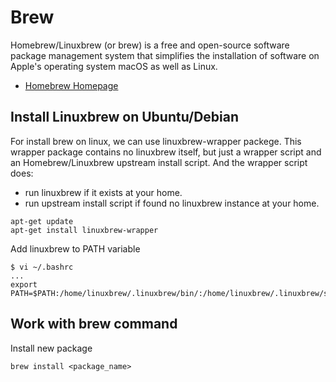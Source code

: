 # Brew
Homebrew/Linuxbrew (or brew) is a free and open-source software package management system that simplifies the installation of software on Apple's operating system macOS as well as Linux.
* [Homebrew Homepage](https://brew.sh/)

## Install Linuxbrew on Ubuntu/Debian
For install brew on linux, we can use linuxbrew-wrapper packege. This wrapper package contains no linuxbrew itself, but just a wrapper script and an Homebrew/Linuxbrew upstream install script. And the wrapper script does:
* run linuxbrew if it exists at your home.
* run upstream install script if found no linuxbrew instance at your home.

```
apt-get update
apt-get install linuxbrew-wrapper
```

Add linuxbrew to PATH variable
```
$ vi ~/.bashrc
...
export PATH=$PATH:/home/linuxbrew/.linuxbrew/bin/:/home/linuxbrew/.linuxbrew/sbin/
```

## Work with brew command
Install new package
```
brew install <package_name>
```


